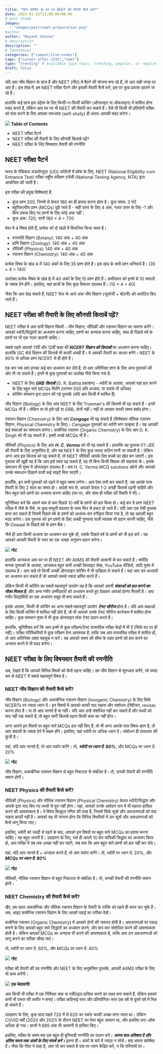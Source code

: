 ```yaml
---
title: "बिना कोचिंग के घर पर NEET की तैयारी कैसे करें?"
date: 2022-01-21T11:09:06+06:00
# post thumb
images:
  - "images/post/neet-preparation.png"
#author
author: "Mayank Sharma"
# description
description: ""
# Taxonomies
categories: ["competitive-exams"]
tags: ["career-after-12th","neet"]
type: "trending" # available type (epic, trending, popular, or regular)
draft: false
---
```


यदि आप जीव विज्ञान के छात्र हैं और NEET (नीट) में बैठने की योजना बना रहे हैं, तो आप सही जगह पर आए हैं। इस लेख में, हम NEET परीक्षा पैटर्न और इसकी तैयारी कैसे करें, इस पर कुछ प्रकाश डालने जा रहे हैं।

हालांकि कई छात्र इस उद्देश्य के लिए किसी-न-किसी कोचिंग (ऑनलाइन या ऑफलाइन) में शामिल होना पसंद करते हैं, लेकिन आप घर पर भी NEET की तैयारी कर सकते हैं। वैसे भी किसी भी प्रतियोगी परीक्षा को पास करने के लिए आपका स्वाध्याय (self-study) ही अंततः आपकी मदद करेगा।

<div class="toc-mak">
<img src="../../../images/pencil.png">
<b>Table of Contents</b>
<ul>
<li>NEET परीक्षा पैटर्न</li>
<li>NEET परीक्षा की तैयारी के लिए कौनसी किताबें पढ़ें?</li>
<li>NEET परीक्षा के लिए विषयवार तैयारी की रणनीति</li>
</ul>
</div>

## NEET परीक्षा पैटर्न

भारत के मेडिकल अंडरग्रेजुएट (UG) कॉलेजों में प्रवेश के लिए, NEET (National Eligibility cum Entrance Test) परीक्षा राष्ट्रीय परीक्षण एजेंसी (National Testing Agency, NTA) द्वारा आयोजित की जाती है।

इस परीक्षा की प्रमुख विशेषताएं हैं:
* कुल प्रश्न 200, जिनमें से केवल 180 का ही प्रयास करना होता है। कुल समय: 3 घंटे
* बहुविकल्पीय प्रश्न (MCQs) पूछे जाते हैं - सही उत्तर के लिए 4 अंक, गलत उत्तर के लिए -1 और बिना प्रयास किए गए प्रश्नों के लिए कोई अंक नहीं।
* कुल अंक: 720, यानी 180 × 4 = 720

पेपर में 4 विषय होते हैं, प्रत्येक को दो खंडों में विभाजित किया जाता है।
* वनस्पति विज्ञान (Botany): 140 अंक + 40 अंक
* प्राणि विज्ञान (Zoology): 140 अंक + 40 अंक
* भौतिकी (Physics): 140 अंक + 40 अंक
* रसायन विज्ञान (Chemistry): 140 अंक + 40 अंक

प्रत्येक विषय के खंड A में 140 अंकों के लिए 35 प्रश्न होते हैं। इस खंड के सभी प्रश्न अनिवार्य हैं। (35 × 4 = 140)

उपरोक्त प्रत्येक विषय के खंड B में 40 अंकों के लिए 15 प्रश्न होते हैं। उम्मीदवार को इनमें से 10 सवालों के जवाब देने होंगे। इसलिए, यहां छात्रों के लिए कुछ विकल्प उपलब्ध हैं। (10 × 4 = 40)

जैसा कि आप देख सकते हैं, NEET पेपर के आधे अंक जीव विज्ञान (जूलॉजी + बॉटनी) को आवंटित किए जाते हैं।


## NEET परीक्षा की तैयारी के लिए कौनसी किताबें पढ़ें?

NEET परीक्षा में आप सभी विज्ञान विषयों - जीव विज्ञान, भौतिकी और रसायन विज्ञान का सामना करेंगे। आपको थ्योरी/सिद्धांतों का अध्ययन करना चाहिए, प्रश्नों का अभ्यास करना चाहिए, साथ ही पिछले वर्ष के प्रश्नों पर भी एक नज़र डालनी चाहिए।

सबसे पहले आपको 11वीं और 12वीं कक्षा की ***NCERT विज्ञान की किताबों*** का अध्ययन करना चाहिए। हालांकि ISC बोर्ड विज्ञान की किताबें भी काफी अच्छी हैं। ये आपकी तैयारी का आधार बनेंगे। NEET के 90% से अधिक प्रश्न NCERT से ही होते हैं।

एक बार जब आप इनका कई बार अध्ययन कर लेते हैं, तो आप अतिरिक्त ज्ञान के लिए अन्य पुस्तकों की ओर भी जा सकते हैं। इनमें से कुछ पुस्तकों का उल्लेख नीचे किया गया है:

* NEET के लिए ***GRB किताबें*** (G. R. Bathla प्रकाशन) - थ्योरी के अलावा, आपको यहां हल करने के लिए बहुत सारे MCQs मिलेंगे (लगभग 500 प्रति अध्याय, या उससे भी अधिक)
* कोचिंग संस्थान द्वारा प्रदान की गई पुस्तकें (यदि आप किसी में शामिल हैं)

जीव विज्ञान (Biology) के लिए आप NEET के लिए Trueman's की किताबें भी पढ़ सकते हैं - इनमें MCQs भी हैं। लेकिन या तो इसे पढ़ें या GRB, दोनों नहीं। नहीं तो आपका काफी समय बर्बाद होगा।

रसायन विज्ञान (Chemistry) के लिए आप ***Cengage*** भी पढ़ सकते हैं (विशेषकर भौतिक रसायन विज्ञान, Physical Chemistry के लिए)। Cengage पुस्तकों का थ्योरी भाग उत्कृष्ट है। यह आपकी कई शंकाओं का समाधान करेगा। कार्बनिक रसायन (Organic Chemistry) के लिए आप D. K. Singh को भी पढ़ सकते हैं। इसमें अच्छे MCQs भी हैं।

भौतिकी (Physics) के लिए आप ***H. C. Verma*** को भी पढ़ सकते हैं। हालांकि यह पुस्तक IIT-JEE की तैयारी के लिए अनुशंसित है, और यह NEET के लिए कुछ ज्यादा कठिन मानी जा सकती है। लेकिन अगर आप इस किताब को पढ़ सकते हैं, तो NEET भौतिकी आपके लिए बच्चों का खेल बन जाएगी। इस पुस्तक की खूबी यह है कि आप इसे स्वयं पढ़ सकते हैं, वह भी बिना किसी शिक्षक की सहायता के। इसके समाधान भी मुफ्त में ऑनलाइन उपलब्ध हैं। बस H. C. Verma MCQ solutions खोजें और आपको उनके समाधान दिखाने वाली कई साइटें मिल जाएंगी।

हालाँकि, इन सभी पुस्तकों को पढ़ने में बहुत समय लगेगा। आप ऐसा तभी कर सकते हैं, जब आपके पास तैयारी के लिए 2 साल का समय हो। आदर्श रूप से, आपको केवल 1-2 अच्छी किताबें पढ़नी चाहियें और फिर बहुत सारे प्रश्नों का अभ्यास करना चाहिए (घर पर, और साथ ही परीक्षा की स्थिति में भी)।

सुनिश्चित करें कि आपने कम से कम पिछले 10 वर्षों के प्रश्नों को हल किया हो। कई बार ये प्रश्न NEET परीक्षा में जैसे के तैसे, या कुछ मामूली बदलाव के साथ फिर से प्रकट हो जाते हैं। यदि आप एक ऐसी पुस्तक प्राप्त कर सकते हैं जिसमें पिछले वर्ष के प्रश्नों को अध्याय-वार वर्गीकृत किया गया है, तो यह आपकी बहुत मदद करेगा। उस पुस्तक को इन प्रश्नों के लिए अच्छी गुणवत्ता वाली व्याख्या भी प्रदान करनी चाहिए, जैसे कि Oswaal के पिछले वर्ष के प्रश्न बैंक।

जैसे ही आप किसी अध्याय का अध्ययन कर चुके हों, उसके पिछले वर्ष के प्रश्नों को भी हल करें। यह आपको आपकी तैयारी के स्तर का एक अच्छा अनुमान प्रदान करेगा।

<div class="toc-mak">
  <img src="../../../images/pencil.png">
  <b>नोट</b><br>

हालांकि आजकल आप घर पर ही NEET और AIIMS की तैयारी आसानी से कर सकते हैं। क्योंकि मानक पुस्तकों के अलावा, आजकल बहुत सारी अच्छी वेबसाइट लेख, YouTube वीडियो, आदि मुफ्त में उपलब्ध हैं। आप चाहें तो किसी अच्छी ऑनलाइन कोचिंग में भी दाखिला ले सकते हैं। वहां आप उन अध्यायों का अध्ययन कर सकते हैं जो आपको सबसे ज्यादा भ्रमित करते हैं।

लेकिन किसी भी कोचिंग का सबसे महत्वपूर्ण उपयोग यह है कि आपको अपनी ***शंकाओं को हल करने का मौका मिलता है***, और अन्य गंभीर उम्मीदवारों को अध्ययन करते हुए देखकर आपको प्रेरणा मिलती है। आप गंभीर विद्यार्थियों का एक अध्ययन समूह भी बना सकते हैं।

इसके अलावा, किसी भी कोचिंग का अन्य सबसे महत्वपूर्ण उपयोग ***टेस्ट सीरीज*** होता है। यदि आप कक्षाओं के लिए किसी कोचिंग में शामिल नहीं होते हैं, तो भी आपको उनके टेस्ट सीरीज कार्यक्रम में शामिल होना चाहिए। कुछ संस्थान मुफ्त में भी कुछ ऑनलाइन मॉक टेस्ट प्रदान करते हैं।

हालांकि, सुनिश्चित करें कि आप इनमें से कुछ परीक्षण/टेस्ट वास्तविक परीक्षा केंद्रों में भी दें (सिर्फ घर पर ही नहीं)। परीक्षा परिस्थितियों में कुछ परीक्षण देना आवश्यक है, ताकि जब आप वास्तविक परीक्षा में शामिल हों, तो आप अतिरिक्त दबाव महसूस न करें। यह आपको समय की सीमा के तहत प्रश्नों को हल करने का अभ्यास करने में भी मदद करेगा।
</div>


## NEET परीक्षा के लिए विषयवार तैयारी की रणनीति

अब, देखते हैं कि आपको विभिन्न विषयों को कैसे पढ़ना चाहिए। हम जीव विज्ञान से शुरुआत करेंगे, जो स्पष्ट रूप से NEET में सबसे महत्वपूर्ण विषय है।

### NEET जीव विज्ञान की तैयारी कैसे करें?

जीव विज्ञान (Biology) और अकार्बनिक रसायन विज्ञान (Inorganic Chemistry) के लिए सिर्फ NCERTs पर ज्यादा ध्यान दें। इन विषयों में आपको काफी याद रखना और संशोधन (रिवीजन, revise) करना होता है। या तो आप जानते हैं या नहीं। यदि आप उन्हें संशोधित नहीं कर सकते हैं और तथ्यों को याद नहीं रख सकते हैं, तो बहुत सारी किताबें पढ़ना किसी काम का नहीं होगा।

अगर आपने इन विषयों पर बहुत सारे MCQs हल नहीं किए हैं, तो भी अगर आपके पास विषय-ज्ञान है, तो आप सवालों के जवाब देने में सक्षम होंगे। इसलिए, यहां थ्योरी पर अधिक ध्यान दें। संशोधन ही सफलता की कुंजी है।

यहां, यदि आप जानते हैं, तो आप स्कोर करेंगे। तो, ***थ्योरी पर ध्यान दें: 80%***, और MCQs पर ध्यान दें: 20%

<div class="toc-mak">
  <img src="../../../images/pencil.png">
  <b>नोट</b><br>

जीव विज्ञान, अकार्बनिक रसायन विज्ञान से बहुत निकटता से संबंधित है। तो, उनकी तैयारी की रणनीति समान होगी।
</div>

### NEET Physics की तैयारी कैसे करें?

भौतिकी (Physics) और भौतिक रसायन विज्ञान (Physical Chemistry) केवल थ्योरी/सिद्धांत और आपके द्वारा याद किए गए तथ्यों से पूरा नहीं होगा। यहां, आपको उनके आवेदन भाग में भी महारत हासिल करने की आवश्यकता है। ये विषय बिल्कुल गणित की तरह हैं, जिसमें सिर्फ सूत्रों और अवधारणाओं को याद रखना काफी नहीं है। आपको यह भी जानना होगा कि विभिन्न स्थितियों में उन सूत्रों और अवधारणाओं को कैसे लागू किया जाए।

इसलिए, थ्योरी को जल्दी से पढ़ने के बाद, आपको इन विषयों पर बहुत सारे MCQs का प्रयास करना चाहिए। यह बहुत जरूरी है। उदाहरण के लिए, भले ही आपने 10 बार यांत्रिकी सिद्धांत का अध्ययन किया हो, आप परीक्षा में तब तक अच्छा नहीं कर पाएंगे, जब तक कि आप बहुत सारे प्रश्नों को हल नहीं कर लेते।

यहां, यदि आप जानते हैं + अभ्यास करते हैं, तो आप स्कोर करेंगे। तो, थ्योरी पर ध्यान दें: 20%, और ***MCQs पर ध्यान दें: 80%***

<div class="toc-mak">
  <img src="../../../images/pencil.png">
  <b>नोट</b><br>

भौतिकी, भौतिक रसायन विज्ञान से बहुत निकटता से संबंधित है। तो, उनकी तैयारी की रणनीति समान होगी।
</div>

### NEET Chemistry की तैयारी कैसे करें?

खैर, हम ऊपर अकार्बनिक और भौतिक रसायन विज्ञान के तैयारी के तरीके को पहले ही कवर कर चुके हैं। अब, आइए कार्बनिक रसायन विज्ञान के लिए आदर्श पढाई का तरीका देखें।

कार्बनिक रसायन (Organic Chemistry) में आपको दोनों की जरूरत होती है। अवधारणाओं पर पकड़ बनाने के लिए आपको बहुत सारे सिद्धांतों का अध्ययन करने, और बार-बार संशोधित करने की आवश्यकता होती है। लेकिन आपको MCQs का अभ्यास भी करने की आवश्यकता है, ताकि आप उन अवधारणाओं को लागू करने का तरीका सीख जाएं।

तो, थ्योरी पर ध्यान दें: 60%, और MCQs पर ध्यान दें: 40%

<div class="toc-mak">
  <img src="../../../images/pencil.png">
  <b>नोट</b><br>

परीक्षा की तैयारी की यह रणनीति और NEET के लिए अनुशंसित पुस्तकें, आपकी AIIMS परीक्षा के लिए भी काम करेंगी।
</div>

<div class="danger-mak">
  <img src="../../../images/warning.png">
  <b>एक चेतावनी!</b><br>

आप किसी भी परीक्षा में एक निश्चित अंक या पर्सेंटाइल हासिल करने का लक्ष्य बना सकते हैं, लेकिन इसको कभी भी पत्थर की लकीर न बनाएं। परीक्षा कठिनाई स्तर और प्रतियोगिता-स्तर एक वर्ष से दूसरे वर्ष में भिन्न हो सकते हैं।

उदाहरण के लिए, कुछ साल पहले 720 में से 620 का स्कोर काफी अच्छा माना जाता था। लेकिन COVID वर्षों (2020 और 2021) के दौरान NEET का पेपर बहुत आसान था, और इसलिए कट-ऑफ अधिक हो गया। छात्रों ने 685 अंक भी आसानी से हासिल किए।

इसलिए, परीक्षा के समय बस एक बहुत ही बुनियादी रणनीति का पालन करें। ***अपना शत-प्रतिशत दें और अंतिम समय तक अंकों के लिए संघर्ष करें।*** इतना ही। अंकों के बारे में ज्यादा न सोचें। बस अपना सर्वश्रेष्ठ दें। जैसा कि गीता ने कहा है, आप जो कर सकते हैं उस पर ध्यान केंद्रित करें, न कि परिणामों पर।
</div>

